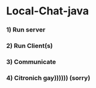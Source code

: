 # Local-Chat-java

### 1) Run server
### 2) Run Client(s)
### 3) Communicate
### 4) Citronich gay)))))) (sorry)
